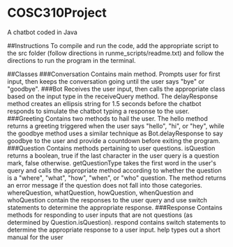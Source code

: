 # COSC310Project
A chatbot coded in Java

##Instructions
To compile and run the code, add the appropriate script to the src folder
(follow directions in runme_scripts/readme.txt) and follow the directions
to run the program in the terminal.

##Classes
###Conversation
Contains main method. Prompts user for first input, then keeps the conversation
going until the user says "bye" or "goodbye".
###Bot
Receives the user input, then calls the appropriate class based on the input
type in the receiveQuery method. The delayResponse method creates an ellipsis
string for 1.5 seconds before the chatbot responds to simulate the chatbot
typing a response to the user.
###Greeting
Contains two methods to hail the user. The hello method returns a greeting
triggered when the user says "hello", "hi", or "hey", while the goodbye method
uses a similar technique as Bot.delayResponse to say goodbye to the user
and provide a countdown before exiting the program.
###Question
Contains methods pertaining to user questions. isQuestion returns a boolean, true
if the last character in the user query is a question mark, false otherwise.
getQuestionType takes the first word in the user's query and calls the appropriate
method according to whether the question is a "where", "what", "how", "when",
or "who" question. The method returns an error message if the question does not
fall into those categories. whereQuestion, whatQuestion, howQuestion,
whenQuestion and whoQuestion contain the responses to the user query and use
switch statements to determine the appropriate response.
###Response
Contains methods for responding to user inputs that are not questions (as
determined by Question.isQuestion). respond contains switch statements to
determine the appropriate response to a user input. help types out a short
manual for the user

